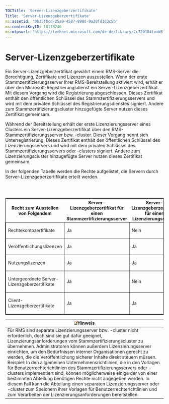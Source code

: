 ```yaml
---
TOCTitle: 'Server-Lizenzgeberzertifikate'
Title: 'Server-Lizenzgeberzertifikate'
ms:assetid: '0b35fbcd-25a9-4587-898d-9a30fd1d3c5b'
ms:contentKeyID: 18118746
ms:mtpsurl: 'https://technet.microsoft.com/de-de/library/Cc720184(v=WS.10)'
---
```


Server-Lizenzgeberzertifikate
=============================

Ein Server-Lizenzgeberzertifikat gewährt einem RMS-Server die Berechtigung, Zertifikate und Lizenzen auszustellen. Wenn der erste Stammzertifizierungsserver Ihrer RMS-Bereitstellung aktiviert wird, erhält er über den Microsoft-Registrierungsdienst ein Server-Lizenzgeberzertifikat. Mit diesem Vorgang wird die Registrierung abgeschlossen. Dieses Zertifikat enthält den öffentlichen Schlüssel des Stammzertifizierungsservers und wird mit dem privaten Schlüssel des Registrierungsdienstes signiert. Andere zum Stammzertifizierungscluster hinzugefügte Server nutzen dieses Zertifikat gemeinsam.

Während der Bereitstellung erhält der erste Lizenzierungsserver eines Clusters ein Server-Lizenzgeberzertifikat über den RMS-Stammzertifizierungsserver bzw. -cluster. Dieser Vorgang nennt sich Unterregistrierung. Dieses Zertifikat enthält den öffentlichen Schlüssel des Lizenzierungsservers und wird mit dem privaten Schlüssel des Stammzertifizierungsservers oder -clusters signiert. Andere zum Lizenzierungscluster hinzugefügte Server nutzen dieses Zertifikat gemeinsam.

In der folgenden Tabelle werden die Rechte aufgelistet, die Servern durch Server-Lizenzgeberzertifikate erteilt werden.

###  

<p> </p>
<table style="border:1px solid black;">
<colgroup>
<col width="33%" />
<col width="33%" />
<col width="33%" />
</colgroup>
<thead>
<tr class="header">
<th>Recht zum Ausstellen von Folgendem</th>
<th>Server-Lizenzgeberzertifikat für einen Stammzertifizierungsserver</th>
<th>Server-Lizenzgeberzertifikat für einen Lizenzierungsserver</th>
</tr>
</thead>
<tbody>
<tr class="odd">
<td style="border:1px solid black;"><p>Rechtekontozertifikate</p></td>
<td style="border:1px solid black;"><p>Ja</p></td>
<td style="border:1px solid black;"><p>Nein</p></td>
</tr>  
<tr class="even">
<td style="border:1px solid black;"><p>Veröffentlichungslizenzen</p></td>
<td style="border:1px solid black;"><p>Ja</p></td>
<td style="border:1px solid black;"><p>Ja</p></td>
</tr>  
<tr class="odd">
<td style="border:1px solid black;"><p>Nutzungslizenzen</p></td>
<td style="border:1px solid black;"><p>Ja</p></td>
<td style="border:1px solid black;"><p>Ja</p></td>
</tr>  
<tr class="even">
<td style="border:1px solid black;"><p>Untergeordnete Server-Lizenzgeberzertifikate</p></td>
<td style="border:1px solid black;"><p>Ja</p></td>
<td style="border:1px solid black;"><p>Nein</p></td>
</tr>  
<tr class="odd">
<td style="border:1px solid black;"><p>Client-Lizenzgeberzertifikate</p></td>
<td style="border:1px solid black;"><p>Ja</p></td>
<td style="border:1px solid black;"><p>Ja</p></td>
</tr>  
</tbody>  
</table>
  
| ![](images/Cc720184.note(WS.10).gif)Hinweis                                                                                                                                                                                                                                                                                                                                                                                                                                                                                                                                                                                                                                                                                                                                                                                                                     |  
|----------------------------------------------------------------------------------------------------------------------------------------------------------------------------------------------------------------------------------------------------------------------------------------------------------------------------------------------------------------------------------------------------------------------------------------------------------------------------------------------------------------------------------------------------------------------------------------------------------------------------------------------------------------------------------------------------------------------------------------------------------------------------------------------------------------------------------------------------------------------------------------------|  
| Für RMS sind separate Lizenzierungsserver bzw. -cluster nicht erforderlich, doch sind sie gut dafür geeignet, Lizenzierungsanforderungen vom Stammzertifizierungscluster zu übernehmen. Administratoren können außerdem Lizenzierungsserver einrichten, um den Bedürfnissen interner Organisationen gerecht zu werden, die die Veröffentlichung sicherer Inhalte direkt steuern müssen. Beispiel: In den allgemeinen Unternehmensrichtlinien, die in den Vorlagen für Benutzerrechterichtlinien des Stammzertifizierungsservers oder -clusters implementiert sind, können möglicherweise einige der von einer bestimmten Abteilung benötigen Rechte nicht angegeben werden. In diesem Fall kann die Abteilung einen separaten Lizenzierungsserver oder -cluster zum Speichern ihrer Vorlagen für Benutzerrechterichtlinien und zum Verarbeiten der Lizenzierungsanforderungen bereitstellen. |

